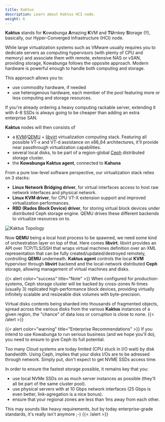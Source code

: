 ```yaml
---
title: Kaktus
description: Learn about Kaktus HCI node.
weight: 6
---
```


**Kaktus** stands for **K**owabunga **A**mazing **K**VM and **TU**rnkey **S**torage (!!), basically, our Hyper-Converged Infrastructure (HCI) node.

While large virtualization systems such as VMware usually requires you to dedicate servers as computing hypervisors (with plenty of CPU and memory) and associate them with remote, extensive NAS or vSAN, providing storage, Kowabunga follows the opposite approach. Modern hardware is powerful enough to handle both computing and storage.

This approach allows you to:

- use commodity hardware, if needed
- use heterogenous hardware, each member of the pool featuring more or less computing and storage resources.

If you're already ordering a heavy computing rackable server, extending it with 4-8 SSDs is always going to be cheaper than adding an extra enterprise SAN.

**Kaktus** nodes will then consists of

- a [KVM](https://linux-kvm.org/page/Main_Page)/[QEMU](https://www.qemu.org/) + [libvirt](https://libvirt.org/) virtualization computing stack. Featuring all possible VT-x and VT-d assistance on x86_64 architectures, it'll provide near passthrough virtualization capabilities.
- several local disks, to be part of a region-global [Ceph](https://ceph.io/en/) distributed storage cluster.
- the **Kowabunga Kaktus agent**, connected to **Kahuna**

From a pure low-level software perspective, our virtualization stack relies on 3 stacks:

- **Linux Network Bridging driver**, for virtual interfaces access to host raw network interfaces and physical network.
- **Linux KVM driver**, for CPU VT-X extension support and improved virtualization performances.
- **RBD (Rados Block Device) driver**, for storing virtual block devices under distributed Ceph storage engine.
QEMU drives these different backends to virtualize resources on to.

![Kaktus Topology](/images/kaktus.png#center)

Now **QEMU** being a local host process to be spawned, we need some kind of orchestration layer on top of that. Here comes **libvirt**. libvirt provides an API over TCP/TLS/SSH that wraps virtual machines definition over an XML representation that can be fully created/updated/destroyed remotely, controlling **QEMU** underneath. **Kaktus agent** controls the local **KVM** hypervisor through **libvirt** backend and the local-network distributed **Ceph** storage, allowing management of virtual machines and disks.

{{< alert color="success" title="Note" >}}
When configured for production-systems, Ceph storage cluster will be backed by cross-zones N-times (usually 3) replicated high-performance block devices, providing virtually infinitely scalable and resizeable disk volumes with byte-precision.

Virtual disks contents being sharded into thousands of fragmented objects, spread across the various disks from the various **Kaktus** instances of a given region, the "chance" of data loss or corruption is close to none.
{{< /alert >}}

{{< alert color="warning" title="Enterprise Recommendations" >}}
If you intend to use Kowabunga to run serious business (and we hope you'll do), you need to ensure to give Ceph its full potential.

Too many Cloud systems are today limited (CPU stuck in I/O wait) by disk bandwidth. Using Ceph, implies that your disks I/Os are to be adressed through network. Simply put, don't expect to get NVME SSDs access time.

In order to ensure the fastest storage possible, it remains key that you:

- use local NVMe SSDs on as much server instances as possible (they'll all be part of the same cluster pool).
- use physical servers with at 10 Gbps network interfaces (25 Gbps is even better, link-agregation is a nice bonus).
- ensure that your regional zones are less than 1ms away from each other.

This may sounds like heavy requirements, but by today enterprise-grade standards, it's really isn't anymore ;-)
{{< /alert >}}
